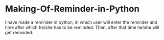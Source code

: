 # Making-Of-Reminder-in-Python
I have made a reminder in python, in which user will enter the reminder and time after which he/she has to be reminded. Then, after that time he/she will get reminded.


